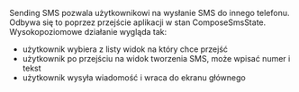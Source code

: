 Sending SMS pozwala użytkownikowi na wysłanie SMS do innego telefonu. Odbywa się to poprzez przejście aplikacji w stan ComposeSmsState. 
Wysokopoziomowe działanie wygląda tak:
- użytkownik wybiera z listy widok na który chce przejść
- użytkownik po przejściu na widok tworzenia SMS, może wpisać numer i tekst
- użytkownik wysyła wiadomość i wraca do ekranu głównego
